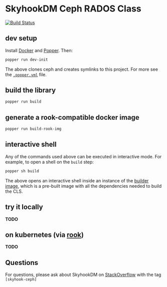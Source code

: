 # SkyhookDM Ceph RADOS Class

[![Build Status](https://travis-ci.com/uccross/skyhookdm-ceph-cls.svg?branch=luminous)](https://travis-ci.com/uccross/skyhookdm-ceph-cls)

## dev setup

Install [Docker][docker-install] and [Popper][popper-install]. Then:

```bash
popper run dev-init
```

The above clones ceph and creates symlinks to this project. For more 
see the [`.popper.yml`](.popper.yml) file.

[docker-install]: https://docs.docker.com/get-docker/
[popper-install]: https://github.com/getpopper/popper/blob/master/docs/sections/getting_started.md#installation

## build the library

```bash
popper run build
```

## generate a rook-compatible docker image

```bash
popper run build-rook-img
```

## interactive shell

Any of the commands used above can be executed in interactive mode. 
For example, to open a shell on the `build` step:

```bash
popper sh build
```

The above opens an interactive shell inside an instance of the 
[builder image](./ci/Dockerfile), which is a pre-built image with all 
the dependencies needed to build the CLS.

## try it locally

**TODO**

## on kubernetes (via [rook](https://rook.io))

**TODO**

## Questions 

For questions, please ask about SkyhookDM on [StackOverflow](https://stackoverflow.com/tags/skyhook-ceph) with the tag `[skyhook-ceph]`
